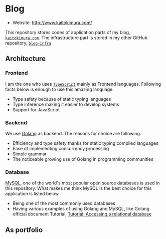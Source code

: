 # Blog

- Website: http://www.kaitokimura.com/

This repository stores codes of application parts of my blog, [`kaitokimura.com`](http://www.kaitokimura.com/).
The infrastructure part is stored in my other GitHub repository, [`blog-infra`](https://github.com/kaitokimuraofficial/blog-infra)

## Architecture
### Frontend
I am the one who uses [`TypeScript`](https://www.typescriptlang.org/) mainly as Frontend languages. Following facts below is enough to use this amazing language.
- Type safety because of static typing languages
- Type inference making it easier to develop systems
- Support for JavaScript


### Backend
We use [Golang](https://go.dev/doc/) as backend. The reasons for choice are following.
- Efficiency and type safety thanks for static typing compiled languages
- Ease of implementing concurrency processing
- Simple grammar
- The noticeable growing use of Golang in programming communities


### Database
[MySQL](https://dev.mysql.com/), one of the world's most popular open source databases is used in this repository. What makes me think MySQL is the best choice for this application is listed below.
- Being one of the most commonly used databases
- Having various examples of using Golang and MySQL, like Golang official document Tutorial, [Tutorial: Accessing a relational database](https://go.dev/doc/tutorial/database-access)



## As portfolio


